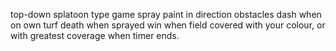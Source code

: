 top-down splatoon type game
spray paint in direction
obstacles
dash when on own turf
death when sprayed
win when field covered with your colour, or with greatest coverage when timer ends.
